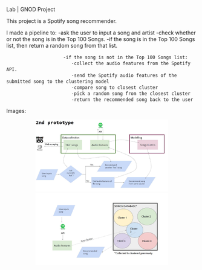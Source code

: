 Lab | GNOD Project

This project is a Spotify song recommender. 

I made a pipeline to:
                         -ask the user to input a song and artist
                         -check whether or not the song is in the Top 100 Songs.
                         -if the song is in the Top 100 Songs list, then return a random song from that list.
                                                    
                         -if the song is not in the Top 100 Songs list:
                            -collect the audio features from the Spotify API.
                            -send the Spotify audio features of the submitted song to the clustering model
                            -compare song to closest cluster
                            -pick a random song from the closest cluster
                            -return the recommended song back to the user
Images:


<p align="center">
  <img src="images/prototype2.0.png" width="350" title="prototype 2">
  <img src="images/prototype2.1.png" width="350" title="prototype 2.1">
</p>
